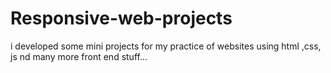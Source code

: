 # Responsive-web-projects
i developed some mini projects for my practice of websites using html ,css, js nd many more front end stuff...
